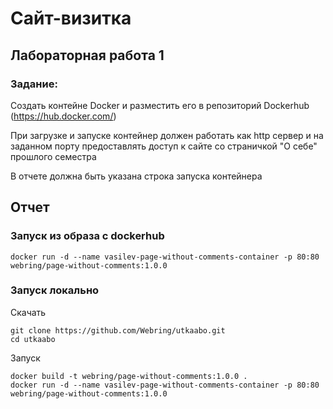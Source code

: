 # Сайт-визитка

## Лабораторная работа 1

### Задание:

Создать контейне Docker и разместить его в репозиторий Dockerhub (https://hub.docker.com/)

При загрузке и запуске контейнер должен работать как http сервер и на заданном порту предоставлять доступ к сайте со
страничкой "О себе" прошлого семестра

В отчете должна быть указана строка запуска контейнера

## Отчет

### Запуск из образа с dockerhub

```shell
docker run -d --name vasilev-page-without-comments-container -p 80:80 webring/page-without-comments:1.0.0
```

### Запуск локально

Скачать

```shell
git clone https://github.com/Webring/utkaabo.git
cd utkaabo
```

Запуск

```shell
docker build -t webring/page-without-comments:1.0.0 .
docker run -d --name vasilev-page-without-comments-container -p 80:80 webring/page-without-comments:1.0.0
```

